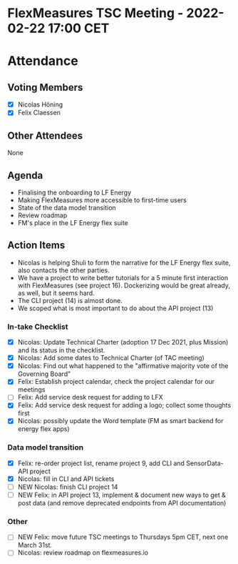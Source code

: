 # FlexMeasures TSC Meeting - 2022-02-22 17:00 CET

# Attendance

## Voting Members

- [x] Nicolas Höning
- [x] Felix Claessen

## Other Attendees

None

## Agenda

- Finalising the onboarding to LF Energy
- Making FlexMeasures more accessible to first-time users
- State of the data model transition
- Review roadmap
- FM's place in the LF Energy flex suite

## Action Items

- Nicolas is helping Shuli to form the narrative for the LF Energy flex suite, also contacts the other parties.
- We have a project to write better tutorials for a 5 minute first interaction with FlexMeasures (see project 16). Dockerizing would be great already, as well, but it seems hard.
- The CLI project (14) is almost done.
- We scoped what is most important to do about the API project (13)

### In-take Checklist

- [x] Nicolas: Update Technical Charter (adoption 17 Dec 2021, plus Mission) and its status in the checklist.
- [x] Nicolas: Add some dates to Technical Charter (of TAC meeting)
- [x] Nicolas: Find out what happened to the "affirmative majority vote of the Governing Board"
- [x] Felix: Establish project calendar, check the project calendar for our meetings
- [ ] Felix: Add service desk request for adding to LFX
- [x] Felix: Add service desk request for adding a logo; collect some thoughts first
- [x] Nicolas: possibly update the Word template (FM as smart backend for energy flex apps)

### Data model transition

- [x] Felix: re-order project list, rename project 9, add CLI and SensorData-API project
- [x] Nicolas: fill in CLI and API tickets
- [ ] NEW Nicolas: finish CLI project 14
- [ ] NEW Felix: in API project 13, implement & document new ways to get & post data (and remove deprecated endpoints from API documentation)

### Other

- [ ] NEW Felix: move future TSC meetings to Thursdays 5pm CET, next one March 31st.
- [ ] Nicolas: review roadmap on flexmeasures.io
